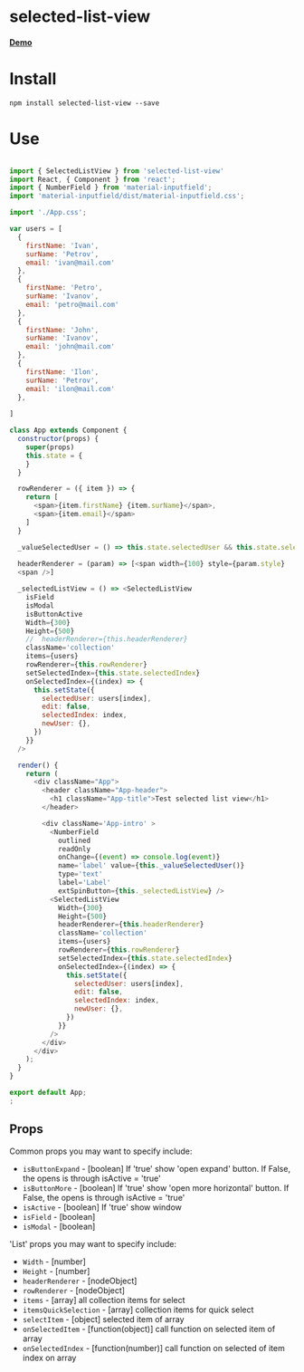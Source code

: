 # selected-list-view


#### [Demo]()

# Install
```npm install selected-list-view --save```

# Use
```js

import { SelectedListView } from 'selected-list-view'
import React, { Component } from 'react';
import { NumberField } from 'material-inputfield';
import 'material-inputfield/dist/material-inputfield.css';

import './App.css';

var users = [
  {
    firstName: 'Ivan',
    surName: 'Petrov',
    email: 'ivan@mail.com'
  },
  {
    firstName: 'Petro',
    surName: 'Ivanov',
    email: 'petro@mail.com'
  },
  {
    firstName: 'John',
    surName: 'Ivanov',
    email: 'john@mail.com'
  },
  {
    firstName: 'Ilon',
    surName: 'Petrov',
    email: 'ilon@mail.com'
  },
  
]

class App extends Component {
  constructor(props) {
    super(props)
    this.state = {
    }
  }

  rowRenderer = ({ item }) => {
    return [
      <span>{item.firstName} {item.surName}</span>,
      <span>{item.email}</span>
    ]
  }

  _valueSelectedUser = () => this.state.selectedUser && this.state.selectedUser.firstName + ' ' + this.state.selectedUser.surName
 
  headerRenderer = (param) => [<span width={100} style={param.style}   >Пользователи</span>,
  <span />]

  _selectedListView = () => <SelectedListView
    isField
    isModal
    isButtonActive
    Width={300}
    Height={500}
    //  headerRenderer={this.headerRenderer}
    className='collection'
    items={users}
    rowRenderer={this.rowRenderer}
    setSelectedIndex={this.state.selectedIndex}
    onSelectedIndex={(index) => {
      this.setState({
        selectedUser: users[index],
        edit: false,
        selectedIndex: index,
        newUser: {},
      })
    }}
  />

  render() {
    return (
      <div className="App">
        <header className="App-header">
          <h1 className="App-title">Test selected list view</h1>
        </header>

        <div className='App-intro' >
          <NumberField
            outlined
            readOnly
            onChange={(event) => console.log(event)}
            name='label' value={this._valueSelectedUser()}
            type='text'
            label='Label'
            extSpinButton={this._selectedListView} />
          <SelectedListView
            Width={300}
            Height={500}
            headerRenderer={this.headerRenderer}
            className='collection'
            items={users}
            rowRenderer={this.rowRenderer}
            setSelectedIndex={this.state.selectedIndex}
            onSelectedIndex={(index) => {
              this.setState({
                selectedUser: users[index],
                edit: false,
                selectedIndex: index,
                newUser: {},
              })
            }}
          />
        </div>
      </div>
    );
  }
}

export default App;
;
```
## Props

Common props you may want to specify include:

* `isButtonExpand` - [boolean] If 'true' show 'open expand' button. If False, the opens is through isActive = 'true'
* `isButtonMore` - [boolean] If 'true' show 'open more horizontal' button. If False, the opens is through isActive = 'true'
* `isActive` - [boolean] If 'true' show window
* `isField` - [boolean] 
* `isModal` - [boolean] 

'List' props you may want to specify include:

* `Width` - [number] 
* `Height` - [number] 
* `headerRenderer` - [nodeObject] 
* `rowRenderer` - [nodeObject] 
* `items` - [array] all collection items for select
* `itemsQuickSelection` - [array] collection items for quick select
* `selectItem` - [object] selected item of array
* `onSelectedItem` - [function(object)] call function on selected item of array
* `onSelectedIndex` - [function(number)] call function on selected of item index on array
